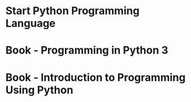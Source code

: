 Start Python Programming Language
===========

# Book - Programming in Python 3

# Book - Introduction to Programming Using Python

